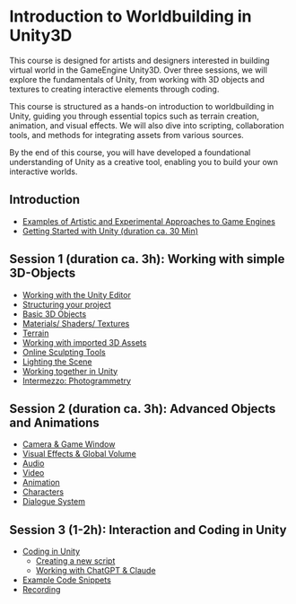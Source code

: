 # Introduction to Worldbuilding in Unity3D 

This course is designed for artists and designers interested in building virtual world in the GameEngine Unity3D. Over three sessions, we will explore the fundamentals of Unity, from working with 3D objects and textures to creating interactive elements through coding.

This course is structured as a hands-on introduction to worldbuilding in Unity, guiding you through essential topics such as terrain creation, animation, and visual effects. We will also dive into scripting, collaboration tools, and methods for integrating assets from various sources.

By the end of this course, you will have developed a foundational understanding of Unity as a creative tool, enabling you to build your own interactive worlds.

## Introduction
- [Examples of Artistic and Experimental Approaches to Game Engines](examples.md)
- [Getting Started with Unity (duration ca. 30 Min)](gettingstarted.md)

## Session 1 (duration ca. 3h): Working with simple 3D-Objects
- [Working with the Unity Editor](EditorIntroduction.md#editor)
- [Structuring your project](EditorIntroduction.md#structure)
- [Basic 3D Objects](session1.md#basic3d)	
- [Materials/ Shaders/ Textures](session1.md#materials)
- [Terrain](session1.md#terrain)
- [Working with imported 3D Assets](session1.md#3dassets)
- [Online Sculpting Tools](session1.md#onlinetools)
- [Lighting the Scene](session1.md#light)
- [Working together in Unity](session1.md#workingtogether)
- [Intermezzo: Photogrammetry](session2.md#photogrammetry)


## Session 2 (duration ca. 3h): Advanced Objects and Animations
- [Camera & Game Window](session2.md#camera)
- [Visual Effects & Global Volume](session2.md#visualeffects)
- [Audio](session2.md#audio)
- [Video](session2.md#video)
- [Animation](session2.md#animation)
- [Characters](session2.md#characters)
- [Dialogue System](session2.md#dialogue)

## Session 3 (1-2h): Interaction and Coding in Unity 
- [Coding in Unity](session3.md#Coding)
	- [Creating a new script](session3.md#newscript)
	- [Working with ChatGPT & Claude](session3.md#llm)
- [Example Code Snippets](session3.md#examples)
- [Recording](session3.md#Recording)
